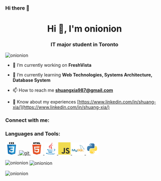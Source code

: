 ### Hi there 👋

<!--
**987XIA/987XIA** is a ✨ _special_ ✨ repository because its `README.md` (this file) appears on your GitHub profile.

Here are some ideas to get you started:

- 🔭 I’m currently working on ...
- 🌱 I’m currently learning ...
- 👯 I’m looking to collaborate on ...
- 🤔 I’m looking for help with ...
- 💬 Ask me about ...
- 📫 How to reach me: ...
- 😄 Pronouns: ...
- ⚡ Fun fact: ...
-->
<h1 align="center">Hi 👋, I'm onionion</h1>
<h3 align="center">IT major student in Toronto</h3>

<p align="left"> <img src="https://komarev.com/ghpvc/?username=onionion&label=Profile%20views&color=0e75b6&style=flat" alt="onionion" /> </p>

- 🔭 I’m currently working on **FreshVista**

- 🌱 I’m currently learning **Web Technologies, Systems Architecture, Database System**

- 📫 How to reach me **shuangxia987@gmail.com**

- 📄 Know about my experiences [https://www.linkedin.com/in/shuang-xia/](https://www.linkedin.com/in/shuang-xia/)

<h3 align="left">Connect with me:</h3>
<p align="left">
</p>

<h3 align="left">Languages and Tools:</h3>
<p align="left"> <a href="https://www.w3schools.com/css/" target="_blank" rel="noreferrer"> <img src="https://raw.githubusercontent.com/devicons/devicon/master/icons/css3/css3-original-wordmark.svg" alt="css3" width="40" height="40"/> </a> <a href="https://git-scm.com/" target="_blank" rel="noreferrer"> <img src="https://www.vectorlogo.zone/logos/git-scm/git-scm-icon.svg" alt="git" width="40" height="40"/> </a> <a href="https://www.w3.org/html/" target="_blank" rel="noreferrer"> <img src="https://raw.githubusercontent.com/devicons/devicon/master/icons/html5/html5-original-wordmark.svg" alt="html5" width="40" height="40"/> </a> <a href="https://www.java.com" target="_blank" rel="noreferrer"> <img src="https://raw.githubusercontent.com/devicons/devicon/master/icons/java/java-original.svg" alt="java" width="40" height="40"/> </a> <a href="https://developer.mozilla.org/en-US/docs/Web/JavaScript" target="_blank" rel="noreferrer"> <img src="https://raw.githubusercontent.com/devicons/devicon/master/icons/javascript/javascript-original.svg" alt="javascript" width="40" height="40"/> </a> <a href="https://www.mysql.com/" target="_blank" rel="noreferrer"> <img src="https://raw.githubusercontent.com/devicons/devicon/master/icons/mysql/mysql-original-wordmark.svg" alt="mysql" width="40" height="40"/> </a> <a href="https://www.python.org" target="_blank" rel="noreferrer"> <img src="https://raw.githubusercontent.com/devicons/devicon/master/icons/python/python-original.svg" alt="python" width="40" height="40"/> </a> </p>

<p><img align="left" src="https://github-readme-stats.vercel.app/api/top-langs?username=onionion&show_icons=true&locale=en&layout=compact" alt="onionion" /></p>

<p>&nbsp;<img align="center" src="https://github-readme-stats.vercel.app/api?username=onionion&show_icons=true&locale=en" alt="onionion" /></p>

<p><img align="center" src="https://github-readme-streak-stats.herokuapp.com/?user=onionion&" alt="onionion" /></p>
